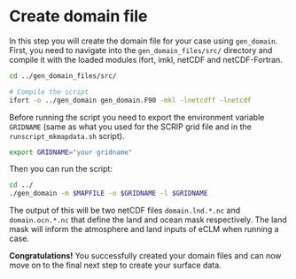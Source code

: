 # Create domain file

In this step you will create the domain file for your case using `gen_domain`. First, you need to navigate into the `gen_domain_files/src/` directory and compile it with the loaded modules ifort, imkl, netCDF and netCDF-Fortran.

```sh
cd ../gen_domain_files/src/

# Compile the script
ifort -o ../gen_domain gen_domain.F90 -mkl -lnetcdff -lnetcdf
```

Before running the script you need to export the environment variable `GRIDNAME` (same as what you used for the SCRIP grid file and in the `runscript_mkmapdata.sh` script).

```sh
export GRIDNAME="your gridname"
```
Then you can run the script:
```sh
cd ../
./gen_domain -m $MAPFILE -o $GRIDNAME -l $GRIDNAME
```

The output of this will be two netCDF files `domain.lnd.*.nc` and `domain.ocn.*.nc` that define the land and ocean mask respectively. The land mask will inform the atmosphere and land inputs of eCLM when running a case.

**Congratulations!** You successfully created your domain files and can now move on to the final next step to create your surface data.
